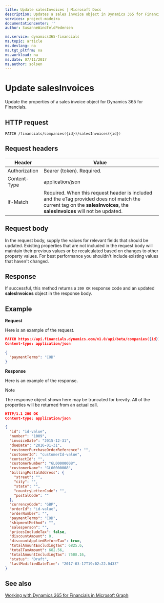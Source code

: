 ```yaml
---
title: Update salesInvoices | Microsoft Docs
description: Updates a sales invoice object in Dynamics 365 for Financials. 
services: project-madeira
documentationcenter: ''
author: SusanneWindfeldPedersen

ms.service: dynamics365-financials
ms.topic: article
ms.devlang: na
ms.tgt_pltfrm: na
ms.workload: na
ms.date: 07/11/2017
ms.author: solsen
---
```


# Update salesInvoices
Update the properties of a sales invoice object for Dynamics 365 for Financials.

## HTTP request

```
PATCH /financials/companies({id})/salesInvoices({id})
```

## Request headers
|Header        |Value                    |
|--------------|-------------------------|
|Authorization |Bearer {token}. Required.|
|Content-Type  |application/json         |
|If-Match      |Required. When this request header is included and the eTag provided does not match the current tag on the **salesInvoices**, the **salesInvoices** will not be updated. |

## Request body
In the request body, supply the values for relevant fields that should be updated. Existing properties that are not included in the request body will maintain their previous values or be recalculated based on changes to other property values. For best performance you shouldn't include existing values that haven't changed.

## Response
If successful, this method returns a ```200 OK``` response code and an updated **salesInvoices** object in the response body.

## Example

**Request**

Here is an example of the request.
```json
PATCH https://api.financials.dynamics.com/v1.0/api/beta/companies({id})/salesInvoices({id})
Content-type: application/json

{
  "paymentTerms": "COD"
}
```

**Response**

Here is an example of the response. 

> [!NOTE]  
>   The response object shown here may be truncated for brevity. All of the properties will be returned from an actual call.

```json
HTTP/1.1 200 OK
Content-type: application/json

{
  "id": "id-value",
  "number": "1009",
  "invoiceDate": "2015-12-31",
  "dueDate": "2016-01-31",
  "customerPurchaseOrderReference": "",
  "customerId": "customerId-value",
  "contactId": "",
  "customerNumber": "GL00000008",
  "customerName": "GL00000008",
  "billingPostalAddress": {
    "street": "",
    "city": "",
    "state": "",
    "countryLetterCode": "",
    "postalCode": ""
  },
  "currencyCode": "GBP",
  "orderId": "id-value",
  "orderNumber": "",
  "paymentTerms": "COD",
  "shipmentMethod": "",
  "salesperson": "",
  "pricesIncludeTax": false,
  "discountAmount": 0,
  "discountAppliedBeforeTax": true,
  "totalAmountExcludingTax": 6825.6,
  "totalTaxAmount": 682.56,
  "totalAmountIncludingTax": 7508.16,
  "status": "Draft",
  "lastModifiedDateTime": "2017-03-17T19:02:22.043Z"
}
```

## See also
[Working with Dynamics 365 for Financials in Microsoft Graph](../resources/dynamics_overview.md) 
